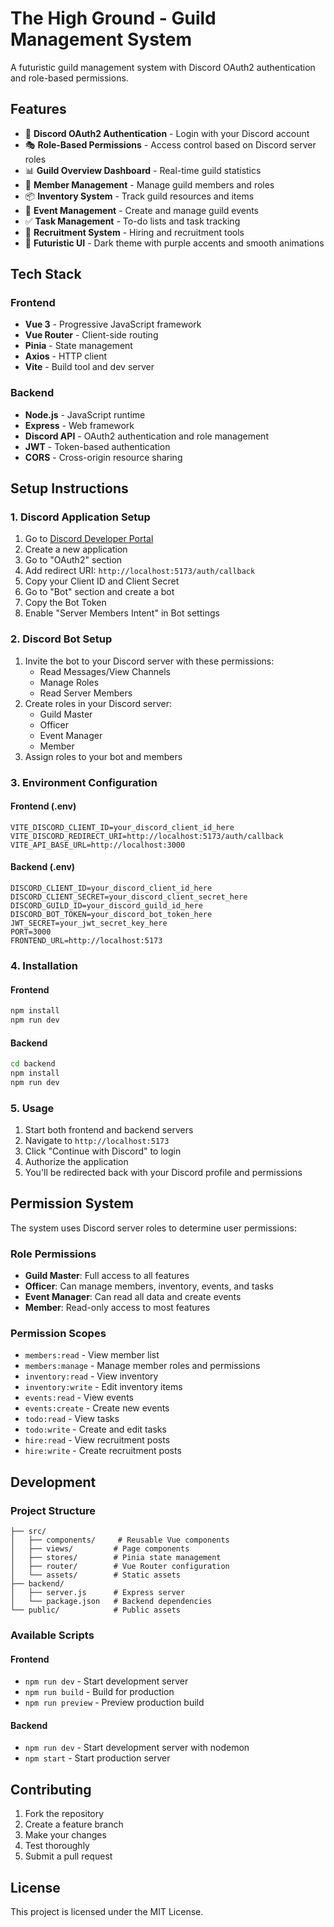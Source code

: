 # The High Ground - Guild Management System

A futuristic guild management system with Discord OAuth2 authentication and role-based permissions.

## Features

- 🔐 **Discord OAuth2 Authentication** - Login with your Discord account
- 🎭 **Role-Based Permissions** - Access control based on Discord server roles
- 📊 **Guild Overview Dashboard** - Real-time guild statistics
- 👥 **Member Management** - Manage guild members and roles
- 📦 **Inventory System** - Track guild resources and items
- 📅 **Event Management** - Create and manage guild events
- ✅ **Task Management** - To-do lists and task tracking
- 💼 **Recruitment System** - Hiring and recruitment tools
- 🎨 **Futuristic UI** - Dark theme with purple accents and smooth animations

## Tech Stack

### Frontend
- **Vue 3** - Progressive JavaScript framework
- **Vue Router** - Client-side routing
- **Pinia** - State management
- **Axios** - HTTP client
- **Vite** - Build tool and dev server

### Backend
- **Node.js** - JavaScript runtime
- **Express** - Web framework
- **Discord API** - OAuth2 authentication and role management
- **JWT** - Token-based authentication
- **CORS** - Cross-origin resource sharing

## Setup Instructions

### 1. Discord Application Setup

1. Go to [Discord Developer Portal](https://discord.com/developers/applications)
2. Create a new application
3. Go to "OAuth2" section
4. Add redirect URI: `http://localhost:5173/auth/callback`
5. Copy your Client ID and Client Secret
6. Go to "Bot" section and create a bot
7. Copy the Bot Token
8. Enable "Server Members Intent" in Bot settings

### 2. Discord Bot Setup

1. Invite the bot to your Discord server with these permissions:
   - Read Messages/View Channels
   - Manage Roles
   - Read Server Members
2. Create roles in your Discord server:
   - Guild Master
   - Officer
   - Event Manager
   - Member
3. Assign roles to your bot and members

### 3. Environment Configuration

#### Frontend (.env)
```env
VITE_DISCORD_CLIENT_ID=your_discord_client_id_here
VITE_DISCORD_REDIRECT_URI=http://localhost:5173/auth/callback
VITE_API_BASE_URL=http://localhost:3000
```

#### Backend (.env)
```env
DISCORD_CLIENT_ID=your_discord_client_id_here
DISCORD_CLIENT_SECRET=your_discord_client_secret_here
DISCORD_GUILD_ID=your_discord_guild_id_here
DISCORD_BOT_TOKEN=your_discord_bot_token_here
JWT_SECRET=your_jwt_secret_key_here
PORT=3000
FRONTEND_URL=http://localhost:5173
```

### 4. Installation

#### Frontend
```bash
npm install
npm run dev
```

#### Backend
```bash
cd backend
npm install
npm run dev
```

### 5. Usage

1. Start both frontend and backend servers
2. Navigate to `http://localhost:5173`
3. Click "Continue with Discord" to login
4. Authorize the application
5. You'll be redirected back with your Discord profile and permissions

## Permission System

The system uses Discord server roles to determine user permissions:

### Role Permissions

- **Guild Master**: Full access to all features
- **Officer**: Can manage members, inventory, events, and tasks
- **Event Manager**: Can read all data and create events
- **Member**: Read-only access to most features

### Permission Scopes

- `members:read` - View member list
- `members:manage` - Manage member roles and permissions
- `inventory:read` - View inventory
- `inventory:write` - Edit inventory items
- `events:read` - View events
- `events:create` - Create new events
- `todo:read` - View tasks
- `todo:write` - Create and edit tasks
- `hire:read` - View recruitment posts
- `hire:write` - Create recruitment posts

## Development

### Project Structure
```
├── src/
│   ├── components/     # Reusable Vue components
│   ├── views/         # Page components
│   ├── stores/        # Pinia state management
│   ├── router/        # Vue Router configuration
│   └── assets/        # Static assets
├── backend/
│   ├── server.js      # Express server
│   └── package.json   # Backend dependencies
└── public/            # Public assets
```

### Available Scripts

#### Frontend
- `npm run dev` - Start development server
- `npm run build` - Build for production
- `npm run preview` - Preview production build

#### Backend
- `npm run dev` - Start development server with nodemon
- `npm start` - Start production server

## Contributing

1. Fork the repository
2. Create a feature branch
3. Make your changes
4. Test thoroughly
5. Submit a pull request

## License

This project is licensed under the MIT License.
